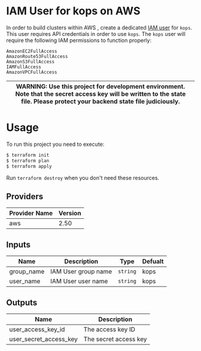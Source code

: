 # IAM User for kops on AWS
In order to build clusters within AWS , create a dedicated [IAM user](https://github.com/kubernetes/kops/blob/master/docs/getting_started/aws.md#setup-iam-user) for `kops`. This user requires API credentials in order to use `kops`.
The `kops` user will require the following IAM permissions to function properly:
```
AmazonEC2FullAccess
AmazonRoute53FullAccess
AmazonS3FullAccess
IAMFullAccess
AmazonVPCFullAccess
```

| WARNING: Use this project for development environment. Note that the secret access key will be written to the state file. Please protect your backend state file judiciously. |
| --- |


# Usage

To run this project you need to execute:

```bash
$ terraform init
$ terraform plan
$ terraform apply
```

Run `terraform destroy` when you don't need these resources.

## Providers
| Provider Name | Version | 
|-------------|--------|
|aws|2.50|

## Inputs
| Name | Description | Type | Defualt |
| ---- | ----------- | ---- | ------- |
|group_name| IAM User group name | `string` | kops |
|user_name| IAM User user name | `string` | kops |

## Outputs
| Name | Description |
|------|-------------|
| user_access_key_id | The access key ID |
| user_secret_access_key | The secret access key | 